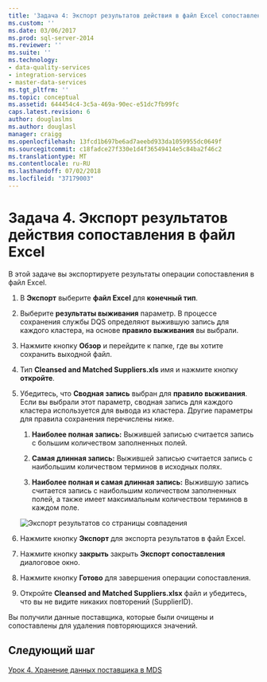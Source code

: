 ```yaml
---
title: 'Задача 4: Экспорт результатов действия в файл Excel сопоставления | Документация Майкрософт'
ms.custom: ''
ms.date: 03/06/2017
ms.prod: sql-server-2014
ms.reviewer: ''
ms.suite: ''
ms.technology:
- data-quality-services
- integration-services
- master-data-services
ms.tgt_pltfrm: ''
ms.topic: conceptual
ms.assetid: 644454c4-3c5a-469a-90ec-e51dc7fb99fc
caps.latest.revision: 6
author: douglaslms
ms.author: douglasl
manager: craigg
ms.openlocfilehash: 13fcd1b697be6ad7aeebd933da1059955dc0649f
ms.sourcegitcommit: c18fadce27f330e1d4f36549414e5c84ba2f46c2
ms.translationtype: MT
ms.contentlocale: ru-RU
ms.lasthandoff: 07/02/2018
ms.locfileid: "37179003"
---
```

# <a name="task-4-exporting-the-results-from-matching-activity-to-an-excel-file"></a>Задача 4. Экспорт результатов действия сопоставления в файл Excel
  В этой задаче вы экспортируете результаты операции сопоставления в файл Excel.  
  
1.  В **Экспорт** выберите **файл Excel** для **конечный тип**.  
  
2.  Выберите **результаты выживания** параметр. В процессе сохранения службы DQS определяют выжившую запись для каждого кластера, на основе **правило выживания** вы выбрали.  
  
3.  Нажмите кнопку **Обзор** и перейдите к папке, где вы хотите сохранить выходной файл.  
  
4.  Тип **Cleansed and Matched Suppliers.xls** имя и нажмите кнопку **откройте**.  
  
5.  Убедитесь, что **Сводная запись** выбран для **правило выживания**. Если вы выбрали этот параметр, сводная запись для каждого кластера используется для вывода из кластера. Другие параметры для правила сохранения перечислены ниже.  
  
    1.  **Наиболее полная запись:** Выжившей записью считается запись с большим количеством заполненных полей.  
  
    2.  **Самая длинная запись:** Выжившей записью считается запись с наибольшим количеством терминов в исходных полях.  
  
    3.  **Наиболее полная и самая длинная запись:** Выжившую запись считается запись с наибольшим количеством заполненных полей, а также имеет максимальным количеством терминов в каждом поле.  
  
     ![Экспорт результатов со страницы совпадения](../../2014/tutorials/media/et-exportingtheresultsfrommatoanexcelfile.jpg "Экспорт результатов со страницы совпадения")  
  
6.  Нажмите кнопку **Экспорт** для экспорта результатов в файл Excel.  
  
7.  Нажмите кнопку **закрыть** закрыть **Экспорт сопоставления** диалоговое окно.  
  
8.  Нажмите кнопку **Готово** для завершения операции сопоставления.  
  
9. Откройте **Cleansed and Matched Suppliers.xlsx** файл и убедитесь, что вы не видите никаких повторений (SupplierID).  
  
 Вы получили данные поставщика, которые были очищены и сопоставлены для удаления повторяющихся значений.  
  
## <a name="next-step"></a>Следующий шаг  
 [Урок 4. Хранение данных поставщика в MDS](../../2014/tutorials/lesson-4-storing-supplier-data-in-mds.md)  
  
  
